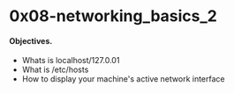 # 0x08-networking_basics_2

#### Objectives.
* Whats is localhost/127.0.01
* What is /etc/hosts
* How to display your machine's active network interface

